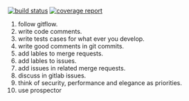 [![build status](http://git.micropyramid.com/mp/crm/badges/master/build.svg)](http://git.micropyramid.com/mp/crm/commits/master)
[![coverage report](http://git.micropyramid.com/mp/crm/badges/master/coverage.svg)](http://git.micropyramid.com/mp/crm/commits/master)

1. follow gitflow.
2. write code comments.
3. write tests cases for what ever you develop.
4. write good comments in git commits.
5. add lables to merge requests.
6. add lables to issues.
7. add issues in related merge requests.
8. discuss in gitlab issues.
9. think of security, performance and elegance as priorities.
10. use prospector